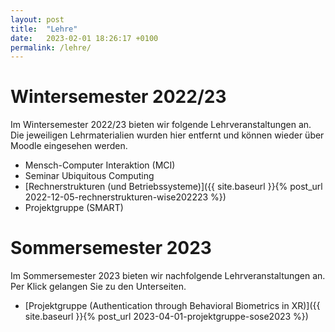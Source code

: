 ```yaml
---
layout: post
title:  "Lehre"
date:   2023-02-01 18:26:17 +0100
permalink: /lehre/
---
```


# Wintersemester 2022/23

Im Wintersemester 2022/23 bieten wir folgende Lehrveranstaltungen an. 
Die jeweiligen Lehrmaterialien wurden hier entfernt und können wieder über Moodle eingesehen werden.

* Mensch-Computer Interaktion (MCI)
* Seminar Ubiquitous Computing
* [Rechnerstrukturen (und Betriebssysteme)]({{ site.baseurl }}{% post_url 2022-12-05-rechnerstrukturen-wise202223 %})
* Projektgruppe (SMART)

# Sommersemester 2023

Im Sommersemester 2023 bieten wir nachfolgende Lehrveranstaltungen an.
Per Klick gelangen Sie zu den Unterseiten.

* [Projektgruppe (Authentication through Behavioral Biometrics in XR)]({{ site.baseurl }}{% post_url 2023-04-01-projektgruppe-sose2023 %})
